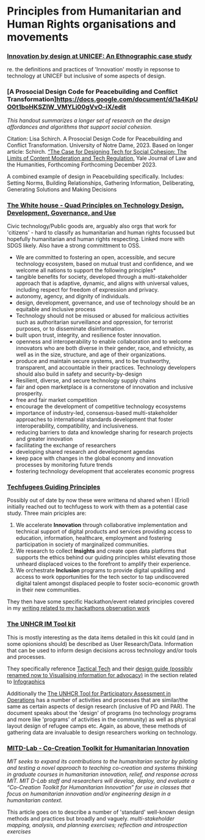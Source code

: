 # Principles from Humanitarian and Human Rights organisations and movements

### [Innovation by design at UNICEF: An Ethnographic case study](https://www.academia.edu/16972372/Innovation_by_Design_at_UNICEF) 
re. the definitions and practices of 'Innovation' mostly in repsonse to technology at UNICEF but inclusive of some aspects of design.


### [A Prosocial Design Code for Peacebuilding and Conflict Transformation]https://docs.google.com/document/d/1a4KpUO0t1boHKSZIW_VMYLi00gVvO-iX/edit
*This handout summarizes a longer set of research on the design affordances and algorithms that support social cohesion.*

Citation: Lisa Schirch. A Prosocial Design Code for Peacebuilding and Conflict Transformation. University of Notre Dame, 2023.  Based on longer article: Schirch. [“The Case for Designing Tech for Social Cohesion: The Limits of Content Moderation and Tech Regulation.](https://papers.ssrn.com/sol3/papers.cfm?abstract_id=4360807) Yale Journal of Law and the Humanities, Forthcoming Forthcoming December 2023. 

A combined example of design in Peacebuilding specifically. Includes:
Setting Norms, Building Relationships, Gathering Information, Deliberating, Generating Solutions and Making Decisions


### [The White house - Quad Principles on Technology Design, Development, Governance, and Use](https://www.whitehouse.gov/briefing-room/statements-releases/2021/09/24/quad-principles-on-technology-design-development-governance-and-use/)
Civic technology/Public goods are, arguably also orgs that work for 'citizens' - hard to classify as humanitarian and human rights focussed but hopefully humanitarian and human rights respecting. Linked more with SDGS likely. Also have a strong committment to OSS.

* We are committed to fostering an open, accessible, and secure technology ecosystem, based on mutual trust and confidence, and we welcome all nations to support the following principles*
* tangible benefits for society, developed through a multi-stakeholder approach that is adaptive, dynamic, and aligns with universal values, including respect for freedom of expression and privacy.
* autonomy, agency, and dignity of individuals.  
* design, development, governance, and use of technology should be an equitable and inclusive process
* Technology should not be misused or abused for malicious activities such as authoritarian surveillance and oppression, for terrorist purposes, or to disseminate disinformation.
* built upon trust, integrity, and resilience foster innovation.
* openness and interoperability to enable collaboration and to welcome innovators who are both diverse in their gender, race, and ethnicity, as well as in the size, structure, and age of their organizations.
* produce and maintain secure systems, and to be trustworthy, transparent, and accountable in their practices. Technology developers should also build in safety and security-by-design 
* Resilient, diverse, and secure technology supply chains
* fair and open marketplace is a cornerstone of innovation and inclusive prosperity.
* free and fair market competition
* encourage the development of competitive technology ecosystems
* importance of industry-led, consensus-based multi-stakeholder approaches to international standards development that foster interoperability, compatibility, and inclusiveness.
* reducing barriers to data and knowledge sharing for research projects and greater innovation
* facilitating the exchange of researchers
* developing shared research and development agendas
* keep pace with changes in the global economy and innovation processes by monitoring future trends
* fostering technology development that accelerates economic progress 


### [Techfugees Guiding Principles](https://www.notion.so/Techfugees-Guiding-Principles-b869ab9cd6754c78bcd6e5391f020e4a)
Possibly out of date by now these were writtena nd shared when I (Eriol) initially reached out to techfugess to work with them as a potential case study. 
Three main priciples are:
1. We accelerate **Innovation** through collaborative implementation and technical support of digital products and services providing access to education, information, healthcare, employment and fostering participation in society of marginalized communities.
2. We research to collect **Insights** and create open data platforms that supports the ethics behind our guiding principles whilst elevating those unheard displaced voices to the forefront to amplify their experience.
3. We orchestrate **Inclusion** programs to provide digital upskilling and access to work opportunities for the tech sector to tap undiscovered digital talent amongst displaced people to foster socio-economic growth  in their new communities.

They then have some specific Hackathon/event related principles covered in my [writing related to my hackathons observation work](https://github.com/Erioldoesdesign/Design_HOSS_PhD/blob/main/hackathon%20observation/hackathons-situational-awareness.md)

### [The UNHCR IM Tool kit](https://im.unhcr.org/imtoolkit/)
This is mostly interesting as the data items detailed in this kit could (and in some opionions should) be described as User Research/Data. Information that can be used to inform design decisions across technology and/or tools and processes.

They specifically reference [Tactical Tech](https://www.tacticaltech.org/) and their [design guide (possibly renamed now to Visualising information for advocacy)](https://visualisingadvocacy.org/content/visualising-information-advocacy.html) in the section related to [Infographics](https://im.unhcr.org/imtoolkit/chapters/view/info-graphics/lang:eng)

Additionally the [The UNHCR Tool for Participatory Assessment in Operations](https://www.cwc.westafrica.exposed/wp-content/uploads/2021/03/UNHCR-Tool-for-Participatory-Assessment-in-Operations-1.pdf) has a number of activities and processes that are similar/the same as certain aspects of design research (inclusive of PD and PAR). The document speaks about the 'design' of programs (no technology programs and more like 'programs' of activities in the community) as well as physical layout design of refugee camps etc. Again, as above, these methods of gathering data are invaluable to design researchers working on technology.


### [MITD-Lab - Co-Creation Toolkit for Humanitarian Innovation](https://d-lab.mit.edu/innovation-practice/humanitarian-innovation/co-creation-toolkit-humanitarian-innovation)
*MIT seeks to expand its contributions to the humanitarian sector by piloting and testing a novel approach to teaching co-creation and systems thinking in graduate courses in humanitarian innovation, relief, and response across MIT. MIT D-Lab staff and researchers will develop, deploy, and evaluate a “Co-Creation Toolkit for Humanitarian Innovation” for use in classes that focus on humanitarian innovation and/or engineering design in a humanitarian context.*

This article goes on to describe a number of 'standard' well-known design methods and practices but broadly and vaguely. *multi-stakeholder mapping, analysis, and planning exercises; reflection and introspection exercises*
